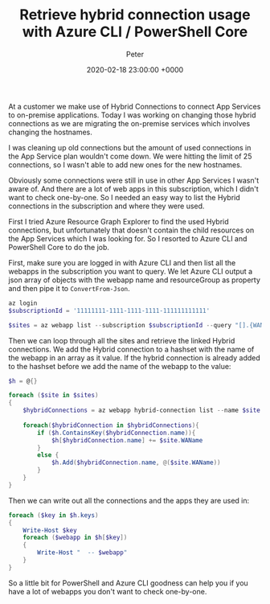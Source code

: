 ﻿---
layout: post
comments: true
author: Peter
title: Retrieve hybrid connection usage with Azure CLI / PowerShell Core
date: 2020-02-18 23:00:00 +0000
slug: retrieve-hybrid-connection-usage-azure-cli-powershell-core
wordpress_id: ''
tags:
- Hybrid connections
- Azure CLI
- PowerShell
categories:
- Azure

---

At a customer we make use of Hybrid Connections to connect App Services to on-premise applications. Today I was working
on changing those hybrid connections as we are migrating the on-premise services which involves changing the hostnames.

I was cleaning up old connections but the amount of used connections in the App Service plan wouldn't come down. We were
hitting the limit of 25 connections, so I wasn't able to add new ones for the new hostnames.

Obviously some connections were still in use in other App Services I wasn't aware of. And there are a lot of web apps 
in this subscription, which I didn't want to check one-by-one. So I needed an easy way to list the
Hybrid connections in the subscription and where they were used. 

First I tried Azure Resource Graph Explorer to find the used Hybrid connections, but unfortunately that doesn't contain
the child resources on the App Services which I was looking for. So I resorted to Azure CLI and PowerShell Core to do 
the job.

First, make sure you are logged in with Azure CLI and then list all the webapps in the subscription you want to query.
We let Azure CLI output a json array of objects with the webapp name and resourceGroup as property and then pipe it to 
`ConvertFrom-Json`.  

```PowerShell
az login
$subscriptionId = '11111111-1111-1111-1111-111111111111'

$sites = az webapp list --subscription $subscriptionId --query "[].{WAName:name, WARg:resourceGroup}" -o json | ConvertFrom-Json
``` 

Then we can loop through all the sites and retrieve the linked Hybrid connections. We add the Hybrid connection to a 
hashset with the name of the webapp in an array as it value. If the hybrid connection is already added to the hashset
before we add the name of the webapp to the value:

```PowerShell
$h = @{}

foreach ($site in $sites)
{
    $hybridConnections = az webapp hybrid-connection list --name $site.WAName --resource-group $site.WARg --subscription $subscriptionId | ConvertFrom-Json
    
    foreach($hybridConnection in $hybridConnections){
        if ($h.ContainsKey($hybridConnection.name)){
            $h[$hybridConnection.name] += $site.WAName
        }
        else {
            $h.Add($hybridConnection.name, @($site.WAName))
        }
    }    
}
```

Then we can write out all the connections and the apps they are used in:

```PowerShell
foreach ($key in $h.keys)
{
    Write-Host $key
    foreach ($webapp in $h[$key])
    {
        Write-Host "  -- $webapp"
    } 
}
```

So a little bit for PowerShell and Azure CLI goodness can help you if you have a lot of webapps you don't want to check
one-by-one.